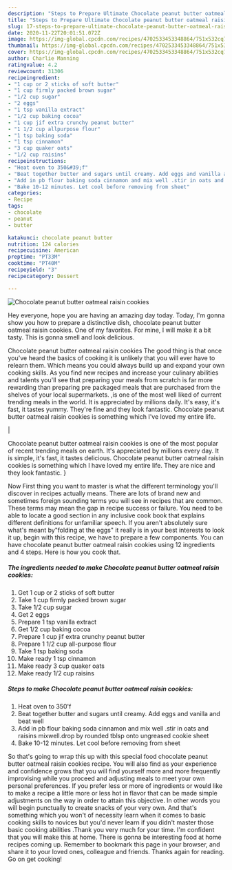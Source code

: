 ```yaml
---
description: "Steps to Prepare Ultimate Chocolate peanut butter oatmeal raisin cookies"
title: "Steps to Prepare Ultimate Chocolate peanut butter oatmeal raisin cookies"
slug: 17-steps-to-prepare-ultimate-chocolate-peanut-butter-oatmeal-raisin-cookies
date: 2020-11-22T20:01:51.072Z
image: https://img-global.cpcdn.com/recipes/4702533453348864/751x532cq70/chocolate-peanut-butter-oatmeal-raisin-cookies-recipe-main-photo.jpg
thumbnail: https://img-global.cpcdn.com/recipes/4702533453348864/751x532cq70/chocolate-peanut-butter-oatmeal-raisin-cookies-recipe-main-photo.jpg
cover: https://img-global.cpcdn.com/recipes/4702533453348864/751x532cq70/chocolate-peanut-butter-oatmeal-raisin-cookies-recipe-main-photo.jpg
author: Charlie Manning
ratingvalue: 4.2
reviewcount: 31306
recipeingredient:
- "1 cup or 2 sticks of soft butter"
- "1 cup firmly packed brown sugar"
- "1/2 cup sugar"
- "2 eggs"
- "1 tsp vanilla extract"
- "1/2 cup baking cocoa"
- "1 cup jif extra crunchy peanut butter"
- "1 1/2 cup allpurpose flour"
- "1 tsp baking soda"
- "1 tsp cinnamon"
- "3 cup quaker oats"
- "1/2 cup raisins"
recipeinstructions:
- "Heat oven to 350&#39;f"
- "Beat together butter and sugars until creamy. Add eggs and vanilla and beat well"
- "Add in pb flour baking soda cinnamon and mix well .stir in oats and raisins mixwell.drop by rounded tblsp onto ungreased cookie sheet"
- "Bake 10-12 minutes. Let cool before removing from sheet"
categories:
- Recipe
tags:
- chocolate
- peanut
- butter

katakunci: chocolate peanut butter 
nutrition: 124 calories
recipecuisine: American
preptime: "PT33M"
cooktime: "PT40M"
recipeyield: "3"
recipecategory: Dessert

---
```



![Chocolate peanut butter oatmeal raisin cookies](https://img-global.cpcdn.com/recipes/4702533453348864/751x532cq70/chocolate-peanut-butter-oatmeal-raisin-cookies-recipe-main-photo.jpg)

Hey everyone, hope you are having an amazing day today. Today, I'm gonna show you how to prepare a distinctive dish, chocolate peanut butter oatmeal raisin cookies. One of my favorites. For mine, I will make it a bit tasty. This is gonna smell and look delicious.

Chocolate peanut butter oatmeal raisin cookies The good thing is that once you've heard the basics of cooking it is unlikely that you will ever have to relearn them. Which means you could always build up and expand your own cooking skills. As you find new recipes and increase your culinary abilities and talents you'll see that preparing your meals from scratch is far more rewarding than preparing pre packaged meals that are purchased from the shelves of your local supermarkets.
,is one of the most well liked of current trending meals in the world. It is appreciated by millions daily. It's easy, it's fast, it tastes yummy. They're fine and they look fantastic. Chocolate peanut butter oatmeal raisin cookies is something which I've loved my entire life.


|


Chocolate peanut butter oatmeal raisin cookies is one of the most popular of recent trending meals on earth. It's appreciated by millions every day. It is simple, it's fast, it tastes delicious. Chocolate peanut butter oatmeal raisin cookies is something which I have loved my entire life. They are nice and they look fantastic.
}

Now First thing you want to master is what the different terminology you'll discover in recipes actually means. There are lots of brand new and sometimes foreign sounding terms you will see in recipes that are common. These terms may mean the gap in recipe success or failure. You need to be able to locate a good section in any inclusive cook book that explains different definitions for unfamiliar speech. If you aren't absolutely sure what's meant by"folding at the eggs" it really is in your best interests to look it up,
begin with this recipe, we have to prepare a few components. You can have chocolate peanut butter oatmeal raisin cookies using 12 ingredients and 4 steps. Here is how you cook that.

<!--inarticleads1-->

##### The ingredients needed to make Chocolate peanut butter oatmeal raisin cookies:

1. Get 1 cup or 2 sticks of soft butter
1. Take 1 cup firmly packed brown sugar
1. Take 1/2 cup sugar
1. Get 2 eggs
1. Prepare 1 tsp vanilla extract
1. Get 1/2 cup baking cocoa
1. Prepare 1 cup jif extra crunchy peanut butter
1. Prepare 1 1/2 cup all-purpose flour
1. Take 1 tsp baking soda
1. Make ready 1 tsp cinnamon
1. Make ready 3 cup quaker oats
1. Make ready 1/2 cup raisins




<!--inarticleads2-->

##### Steps to make Chocolate peanut butter oatmeal raisin cookies:

1. Heat oven to 350&#39;f
1. Beat together butter and sugars until creamy. Add eggs and vanilla and beat well
1. Add in pb flour baking soda cinnamon and mix well .stir in oats and raisins mixwell.drop by rounded tblsp onto ungreased cookie sheet
1. Bake 10-12 minutes. Let cool before removing from sheet




So that's going to wrap this up with this special food chocolate peanut butter oatmeal raisin cookies recipe. You will also find as your experience and confidence grows that you will find yourself more and more frequently improvising while you proceed and adjusting meals to meet your own personal preferences. If you prefer less or more of ingredients or would like to make a recipe a little more or less hot in flavor that can be made simple adjustments on the way in order to attain this objective. In other words you will begin punctually to create snacks of your very own. And that's something which you won't of necessity learn when it comes to basic cooking skills to novices but you'd never learn if you didn't master those basic cooking abilities .Thank you very much for your time. I'm confident that you will make this at home. There is gonna be interesting food at home recipes coming up. Remember to bookmark this page in your browser, and share it to your loved ones, colleague and friends. Thanks again for reading. Go on get cooking!
